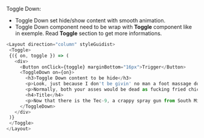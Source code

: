
Toggle Down:

  * Toggle Down set hide/show content with smooth animation.
  * Toggle Down component need to be wrap with <b>Toggle</b> component like in exemple. Read <b>Toggle</b> section to get more informations.

```js
<Layout direction="column" styleGuidist>
 <Toggle>
 {({ on, toggle }) => (
   <div>
     <Button onClick={toggle} marginBottom="16px">Trigger</Button>
     <ToggleDown on={on}>
       <h3>Toggle Down content to be hide</h3>
       <p>Look, just because I don't be givin' no man a foot massage don't make it right for Marsellus to throw Antwone into a glass motherfuckin' house, fuckin' up the way the nigger talks. Motherfucker do that shit to me, he better paralyze my ass, 'cause I'll kill the motherfucker, know what I'm sayin'?</p>
       <p>Normally, both your asses would be dead as fucking fried chicken, but you happen to pull this shit while I'm in a transitional period so I don't wanna kill you, I wanna help you. </p>
       <h4>Title</h4>
       <p>Now that there is the Tec-9, a crappy spray gun from South Miami. This gun is advertised as the most popular gun in American crime. Do you believe that shit? It actually says that in the little book that comes with it: the most popular gun in American crime. Like they're actually proud of that shit. </p>
     </ToggleDown>
   </div>
 )}
 </Toggle>
</Layout>

```
